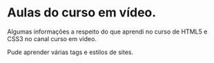 # Aulas do curso em vídeo.
 Algumas informações a respeito do que aprendi no curso de HTML5 e CSS3 no canal curso em vídeo. 
 
 Pude aprender várias tags e estilos de sites.
